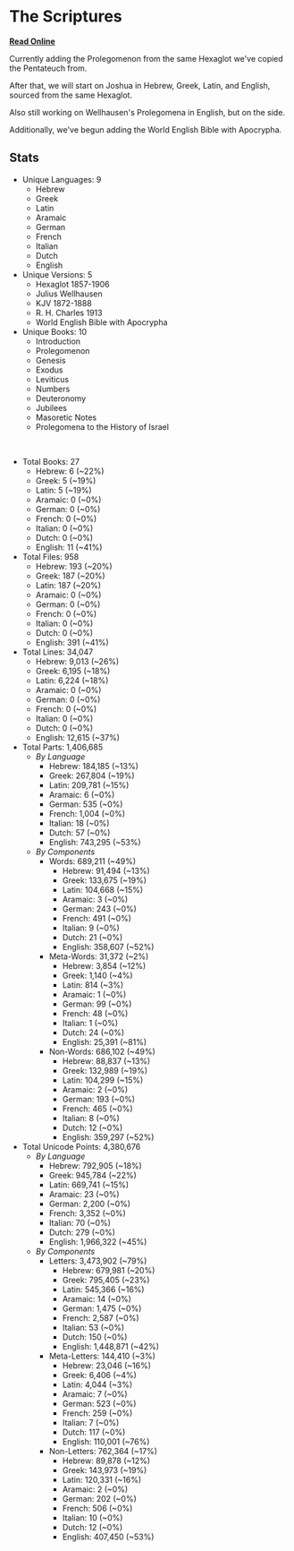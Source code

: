 # The Scriptures

**[Read Online](https://r-neal-kelly.github.io/the_scriptures/)**

Currently adding the Prolegomenon from the same Hexaglot we've copied the Pentateuch from.

After that, we will start on Joshua in Hebrew, Greek, Latin, and English, sourced from the same Hexaglot.

Also still working on Wellhausen's Prolegomena in English, but on the side.

Additionally, we've begun adding the World English Bible with Apocrypha.

## Stats

- Unique Languages: 9
    - Hebrew
    - Greek
    - Latin
    - Aramaic
    - German
    - French
    - Italian
    - Dutch
    - English
- Unique Versions: 5
    - Hexaglot 1857-1906
    - Julius Wellhausen
    - KJV 1872-1888
    - R. H. Charles 1913
    - World English Bible with Apocrypha
- Unique Books: 10
    - Introduction
    - Prolegomenon
    - Genesis
    - Exodus
    - Leviticus
    - Numbers
    - Deuteronomy
    - Jubilees
    - Masoretic Notes
    - Prolegomena to the History of Israel

<br>

- Total Books: 27
    - Hebrew: 6 (~22%)
    - Greek: 5 (~19%)
    - Latin: 5 (~19%)
    - Aramaic: 0 (~0%)
    - German: 0 (~0%)
    - French: 0 (~0%)
    - Italian: 0 (~0%)
    - Dutch: 0 (~0%)
    - English: 11 (~41%)
- Total Files: 958
    - Hebrew: 193 (~20%)
    - Greek: 187 (~20%)
    - Latin: 187 (~20%)
    - Aramaic: 0 (~0%)
    - German: 0 (~0%)
    - French: 0 (~0%)
    - Italian: 0 (~0%)
    - Dutch: 0 (~0%)
    - English: 391 (~41%)
- Total Lines: 34,047
    - Hebrew: 9,013 (~26%)
    - Greek: 6,195 (~18%)
    - Latin: 6,224 (~18%)
    - Aramaic: 0 (~0%)
    - German: 0 (~0%)
    - French: 0 (~0%)
    - Italian: 0 (~0%)
    - Dutch: 0 (~0%)
    - English: 12,615 (~37%)
- Total Parts: 1,406,685
    - <i>By Language</i>
        - Hebrew: 184,185 (~13%)
        - Greek: 267,804 (~19%)
        - Latin: 209,781 (~15%)
        - Aramaic: 6 (~0%)
        - German: 535 (~0%)
        - French: 1,004 (~0%)
        - Italian: 18 (~0%)
        - Dutch: 57 (~0%)
        - English: 743,295 (~53%)
    - <i>By Components</i>
        - Words: 689,211 (~49%)
            - Hebrew: 91,494 (~13%)
            - Greek: 133,675 (~19%)
            - Latin: 104,668 (~15%)
            - Aramaic: 3 (~0%)
            - German: 243 (~0%)
            - French: 491 (~0%)
            - Italian: 9 (~0%)
            - Dutch: 21 (~0%)
            - English: 358,607 (~52%)
        - Meta-Words: 31,372 (~2%)
            - Hebrew: 3,854 (~12%)
            - Greek: 1,140 (~4%)
            - Latin: 814 (~3%)
            - Aramaic: 1 (~0%)
            - German: 99 (~0%)
            - French: 48 (~0%)
            - Italian: 1 (~0%)
            - Dutch: 24 (~0%)
            - English: 25,391 (~81%)
        - Non-Words: 686,102 (~49%)
            - Hebrew: 88,837 (~13%)
            - Greek: 132,989 (~19%)
            - Latin: 104,299 (~15%)
            - Aramaic: 2 (~0%)
            - German: 193 (~0%)
            - French: 465 (~0%)
            - Italian: 8 (~0%)
            - Dutch: 12 (~0%)
            - English: 359,297 (~52%)
- Total Unicode Points: 4,380,676
    - <i>By Language</i>
        - Hebrew: 792,905 (~18%)
        - Greek: 945,784 (~22%)
        - Latin: 669,741 (~15%)
        - Aramaic: 23 (~0%)
        - German: 2,200 (~0%)
        - French: 3,352 (~0%)
        - Italian: 70 (~0%)
        - Dutch: 279 (~0%)
        - English: 1,966,322 (~45%)
    - <i>By Components</i>
        - Letters: 3,473,902 (~79%)
            - Hebrew: 679,981 (~20%)
            - Greek: 795,405 (~23%)
            - Latin: 545,366 (~16%)
            - Aramaic: 14 (~0%)
            - German: 1,475 (~0%)
            - French: 2,587 (~0%)
            - Italian: 53 (~0%)
            - Dutch: 150 (~0%)
            - English: 1,448,871 (~42%)
        - Meta-Letters: 144,410 (~3%)
            - Hebrew: 23,046 (~16%)
            - Greek: 6,406 (~4%)
            - Latin: 4,044 (~3%)
            - Aramaic: 7 (~0%)
            - German: 523 (~0%)
            - French: 259 (~0%)
            - Italian: 7 (~0%)
            - Dutch: 117 (~0%)
            - English: 110,001 (~76%)
        - Non-Letters: 762,364 (~17%)
            - Hebrew: 89,878 (~12%)
            - Greek: 143,973 (~19%)
            - Latin: 120,331 (~16%)
            - Aramaic: 2 (~0%)
            - German: 202 (~0%)
            - French: 506 (~0%)
            - Italian: 10 (~0%)
            - Dutch: 12 (~0%)
            - English: 407,450 (~53%)
